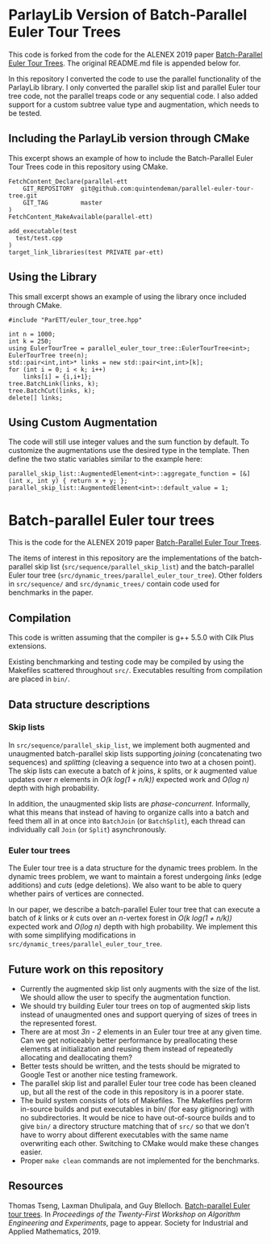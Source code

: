# ParlayLib Version of Batch-Parallel Euler Tour Trees

This code is forked from the code for the ALENEX 2019 paper [Batch-Parallel Euler Tour Trees](https://arxiv.org/abs/1810.10738).
The original README.md file is appended below for.

In this repository I converted the code to use the parallel functionality of the ParlayLib library.
I only converted the parallel skip list and parallel Euler tour tree code, not the parallel treaps code or any sequential code.
I also added support for a custom subtree value type and augmentation, which needs to be tested.

## Including the ParlayLib version through CMake

This excerpt shows an example of how to include the Batch-Parallel Euler Tour Trees code in this repository using CMake.

```
FetchContent_Declare(parallel-ett
    GIT_REPOSITORY  git@github.com:quintendeman/parallel-euler-tour-tree.git
    GIT_TAG         master
)
FetchContent_MakeAvailable(parallel-ett)

add_executable(test
  test/test.cpp
)
target_link_libraries(test PRIVATE par-ett)
```

## Using the Library

This small excerpt shows an example of using the library once included through CMake.

```
#include "ParETT/euler_tour_tree.hpp"

int n = 1000;
int k = 250;
using EulerTourTree = parallel_euler_tour_tree::EulerTourTree<int>;
EulerTourTree tree(n);
std::pair<int,int>* links = new std::pair<int,int>[k];
for (int i = 0; i < k; i++)
    links[i] = {i,i+1};
tree.BatchLink(links, k);
tree.BatchCut(links, k);
delete[] links;
```

## Using Custom Augmentation

The code will still use integer values and the sum function by default.
To customize the augmentations use the desired type in the template.
Then define the two static variables similar to the example here:

```
parallel_skip_list::AugmentedElement<int>::aggregate_function = [&] (int x, int y) { return x + y; };
parallel_skip_list::AugmentedElement<int>::default_value = 1;
```


# Batch-parallel Euler tour trees

This is the code for the ALENEX 2019 paper [Batch-Parallel Euler Tour
Trees](https://arxiv.org/abs/1810.10738).

The items of interest in this repository are the implementations of the
batch-parallel skip list (`src/sequence/parallel_skip_list`) and the
batch-parallel Euler tour tree (`src/dynamic_trees/parallel_euler_tour_tree`).
Other folders in `src/sequence/` and `src/dynamic_trees/` contain code used for
benchmarks in the paper.

## Compilation

This code is written assuming that the compiler is g++ 5.5.0 with Cilk Plus
extensions.

Existing benchmarking and testing code may be compiled by using the Makefiles
scattered throughout `src/`. Executables resulting from compilation are placed
in `bin/`.

## Data structure descriptions

### Skip lists

In `src/sequence/parallel_skip_list`, we implement both augmented and
unaugmented batch-parallel skip lists supporting _joining_ (concatenating two
sequences) and _splitting_ (cleaving a sequence into two at a chosen point).
The skip lists can execute a batch of _k_ joins, _k_ splits, or _k_ augmented
value updates over _n_ elements in _O(k log(1 + n/k))_ expected work and _O(log
n)_ depth with high probability.

In addition, the unaugmented skip lists are _phase-concurrent_. Informally, what
this means that instead of having to organize calls into a batch and feed them
all in at once into `BatchJoin` (or `BatchSplit`), each thread can individually
call `Join` (or `Split`) asynchronously.

### Euler tour trees

The Euler tour tree is a data structure for the dynamic trees problem. In the
dynamic trees problem, we want to maintain a forest undergoing _links_ (edge
additions) and _cuts_ (edge deletions). We also want to be able to query whether
pairs of vertices are connected.

In our paper, we describe a batch-parallel Euler tour tree that can execute a
batch of _k_ links or _k_ cuts over an _n_-vertex forest in _O(k
log(1 + n/k))_ expected work and _O(log n)_ depth with high probability. We
implement this with some simplifying modifications in
`src/dynamic_trees/parallel_euler_tour_tree`.

## Future work on this repository
* Currently the augmented skip list only augments with the size of the list.
  We should allow the user to specify the augmentation function.
* We should try building Euler tour trees on top of augmented skip lists instead
  of unaugmented ones and support querying of sizes of trees in the represented
  forest.
* There are at most _3n - 2_ elements in an Euler tour tree at any given time. Can
  we get noticeably better performance by preallocating these elements at
  initialization and reusing them instead of repeatedly allocating and
  deallocating them?
* Better tests should be written, and the tests should be migrated to Google
  Test or another nice testing framework.
* The parallel skip list and parallel Euler tour tree code has been cleaned up,
  but all the rest of the code in this repository is in a poorer state.
* The build system consists of lots of Makefiles. The Makefiles perform
  in-source builds and put executables in bin/ (for easy gitignoring) with no
  subdirectories.  It would be nice to have out-of-source builds and to give
  `bin/` a directory structure matching that of `src/` so that we don't have to
  worry about different executables with the same name overwriting each other.
  Switching to CMake would make these changes easier.
* Proper `make clean` commands are not implemented for the benchmarks.

## Resources
Thomas Tseng, Laxman Dhulipala, and Guy Blelloch. [Batch-parallel Euler tour
trees](https://arxiv.org/abs/1810.10738). In _Proceedings of the Twenty-First
Workshop on Algorithm Engineering and Experiments_, page to appear.  Society for
Industrial and Applied Mathematics, 2019.
